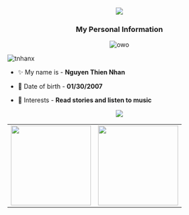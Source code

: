 <h1 align="center">
  <a>
    <img src="https://readme-typing-svg.herokuapp.com/?lines=Hello,+There!+%F0%9F%91%8B;My+name+is+Nhan...;Nice+to+meet+you!&center=true&size=30">
  </a>
</h1>

<h3 align="center">My Personal Information
</h3>
<div align="center"><img alt= "owo"src ="https://lanyard-profile-readme.vercel.app/api/617294649698156554?theme=dark&bg=#000000&animated=true&hideDiscrim=true&borderRadius=30px&idleMessage=In%20the%20gleaming%20dawn,%20we'll%20wake%20up"></div>




<p align="left"> <img src="https://komarev.com/ghpvc/?username=tnhansg&color=red&style=plastic" alt="tnhanx" /> </p> </p>


- ✨ My name is - **Nguyen Thien Nhan**

- 🌱 Date of birth  - **01/30/2007**

- 💬 Interests - **Read stories and listen to music**







<div align="center"><img src="https://github-profile-trophy.vercel.app/?username=tnhanx&theme=dracula&count_private=true"></div>

<table width="100%" align="center">
  <tr>
    <td>
<img height="180em" src="https://github-readme-stats.vercel.app/api?username=tnhanx&show_icons=true&hide_border=true&theme=tokyonight" /> </td>
 <td> <img height="180em" src="https://github-readme-stats.vercel.app/api/top-langs/?username=tnhanx&show_icons=true&hide_border=true&layout=compact&langs_count=8&theme=tokyonight"/> </td>
  </tr>
 <table>
